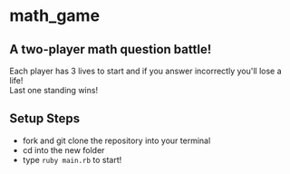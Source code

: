 # math_game

## A two-player math question battle!

Each player has 3 lives to start and if you answer incorrectly you'll lose a life!  
Last one standing wins!

## Setup Steps

- fork and git clone the repository into your terminal
- cd into the new folder
- type `ruby main.rb` to start!